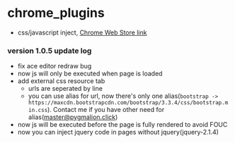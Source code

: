 # chrome_plugins

- css/javascript inject, [Chrome Web Store link](https://chrome.google.com/webstore/detail/css-and-javascript-inject/ckddknfdmcemedlmmebildepcmneakaa)

### version 1.0.5 update log ###

- fix ace editor redraw bug
- now js will only be executed when page is loaded
- add external css resource tab
  - urls are seperated by line
  - you can use alias for url, now there's only one alias(`bootstrap -> https://maxcdn.bootstrapcdn.com/bootstrap/3.3.4/css/bootstrap.min.css`). Contact me if you have other need for alias(master@pygmalion.click)
- now js will be executed before the page is fully rendered to avoid FOUC
- now you can inject jquery code in pages without jquery(jquery-2.1.4)